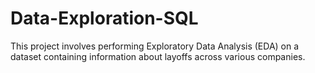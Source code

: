 # Data-Exploration-SQL
This project involves performing Exploratory Data Analysis (EDA) on a dataset containing information about layoffs across various companies. 
